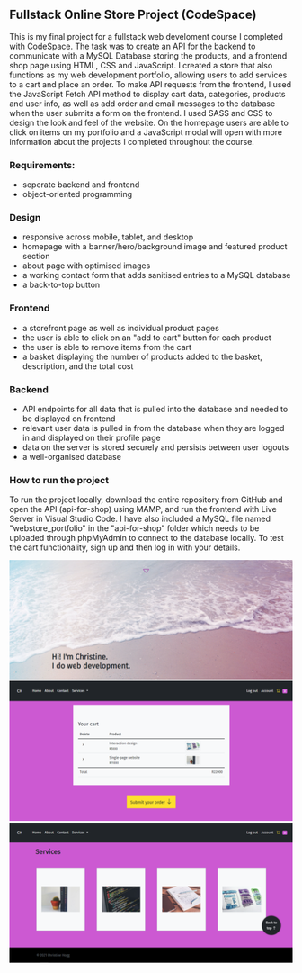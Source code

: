 ## Fullstack Online Store Project (CodeSpace)

This is my final project for a fullstack web develoment course I completed with CodeSpace. The task was to create an API for the backend to communicate with a MySQL Database storing the products, and a frontend shop page using HTML, CSS and JavaScript. I created a store that also functions as my web development portfolio, allowing users to add services to a cart and place an order. To make API requests from the frontend, I used the JavaScript Fetch API method to display cart data, categories, products and user info, as well as add order and email messages to the database when the user submits a form on the frontend. I used SASS and CSS to design the look and feel of the website. On the homepage users are able to click on items on my portfolio and a JavaScript modal will open with more information about the projects I completed throughout the course. 

### Requirements:
* seperate backend and frontend
* object-oriented programming

### Design
* responsive across mobile, tablet, and desktop
* homepage with a banner/hero/background image and featured product section
* about page with optimised images 
* a working contact form that adds sanitised entries to a MySQL database
* a back-to-top button

### Frontend
* a storefront page as well as individual product pages
* the user is able to click on an "add to cart" button for each product
* the user is able to remove items from the cart
* a basket displaying the number of products added to the basket, description, and the total cost

### Backend
* API endpoints for all data that is pulled into the database and needed to be displayed on frontend
* relevant user data is pulled in from the database when they are logged in and displayed on their profile page
* data on the server is stored securely and persists between user logouts
* a well-organised database

### How to run the project
To run the project locally, download the entire repository from GitHub and open the API (api-for-shop) using MAMP, and run the frontend with Live Server in Visual Studio Code. I have also included a MySQL file named "webstore_portfolio" in the "api-for-shop" folder which needs to be uploaded through phpMyAdmin to connect to the database locally. To test the cart functionality, sign up and then log in with your details. 

![](portfolioshop-frontend/images/fullstack-store-project-1.PNG)
![](portfolioshop-frontend/images/fullstack-store-project-2.PNG)
![](portfolioshop-frontend/images/fullstack-store-project-3.PNG)
